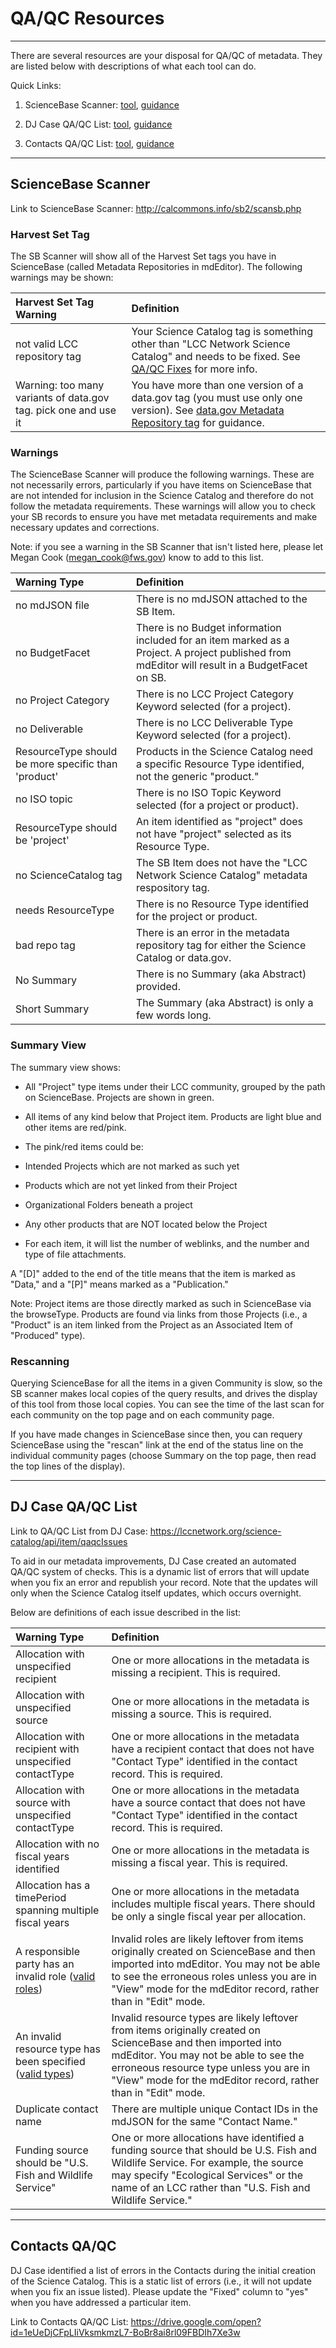 # QA/QC Resources
---
There are several resources are your disposal for QA/QC of metadata. They are listed below with descriptions of what each tool can do.

Quick Links:

1. ScienceBase Scanner: [tool](http://calcommons.info/sb2/scansb.php), [guidance](/metadata-improvements/qaqc-fixes/dj-case-qaqc-list.md#sciencebase-scanner)

2. DJ Case QA/QC List: [tool](https://lccnetwork.org/science-catalog/api/item/qaqcIssues), [guidance](/metadata-improvements/qaqc-fixes/dj-case-qaqc-list.md#dj-case-qaqc-list)

3. Contacts QA/QC List: [tool](https://drive.google.com/open?id=1eUeDjCFpLIiVksmkmzL7-BoBr8ai8rl09FBDIh7Xe3w), [guidance](/metadata-improvements/qaqc-fixes/dj-case-qaqc-list.md#contacts-qaqc)

---

## ScienceBase Scanner

Link to ScienceBase Scanner:
http://calcommons.info/sb2/scansb.php

### Harvest Set Tag 
The SB Scanner will show all of the Harvest Set tags you have in ScienceBase (called Metadata Repositories in mdEditor). The following warnings may be shown:

|Harvest Set Tag Warning | Definition |
| :--- |:--- |
| not valid LCC repository tag | Your Science Catalog tag is something other than "LCC Network Science Catalog" and needs to be fixed. See [QA/QC Fixes](/metadata-improvements/qaqc-fixes.md#metadata) for more info.  |
|Warning: too many variants of data.gov tag. pick one and use it | You have more than one version of a data.gov tag (you must use only one version). See [data.gov Metadata Repository tag](/product-entry-guidance/metadata-tab-product.md#metadata-repositories) for guidance. |

### Warnings
The ScienceBase Scanner will produce the following warnings. These are not necessarily errors, particularly if you have items on ScienceBase that are not intended for inclusion in the Science Catalog and therefore do not follow the metadata requirements. These warnings will allow you to check your SB records to ensure you have met metadata requirements and make necessary updates and corrections.

Note: if you see a warning in the SB Scanner that isn't listed here, please let Megan Cook (megan_cook@fws.gov) know to add to this list.



| Warning Type | Definition |
| :--- |:--- |
| no mdJSON file | There is no mdJSON attached to the SB Item. |
| no BudgetFacet | There is no Budget information included for an item marked as a Project. A project published from mdEditor will result in a BudgetFacet on SB.|
| no Project Category | There is no LCC Project Category Keyword selected (for a project). |
| no Deliverable | There is no LCC Deliverable Type Keyword selected (for a project). |
| ResourceType should be more specific than 'product'| Products in the Science Catalog need a specific Resource Type identified, not the generic "product." |
| no ISO topic | There is no ISO Topic Keyword selected (for a project or product). |
| ResourceType should be 'project'| An item identified as "project" does not have "project" selected as its Resource Type.|
| no ScienceCatalog tag | The SB Item does not have the "LCC Network Science Catalog" metadata respository tag. |
| needs ResourceType | There is no Resource Type identified for the project or product. |
| bad repo tag | There is an error in the metadata repository tag for either the Science Catalog or data.gov. |
| No Summary | There is no Summary (aka Abstract) provided. |
| Short Summary | The Summary (aka Abstract) is only a few words long. |


### Summary View

The summary view shows:
* All "Project" type items under their LCC community, grouped by the path on ScienceBase. Projects are shown in green.

* All items of any kind below that Project item. Products are light blue and other items are red/pink.

* The pink/red items could be:
 * Intended Projects which are not marked as such yet
 * Products which are not yet linked from their Project
 * Organizational Folders beneath a project

 
* Any other products that are NOT located below the Project

* For each item, it will list the number of weblinks, and the number and type of file attachments.

A "[D]" added to the end of the title means that the item is marked as "Data," and a "[P]" means marked as a "Publication."


Note: Project items are those directly marked as such in ScienceBase via the browseType. Products are found via links from those Projects (i.e., a "Product" is an item linked from the Project as an Associated Item of "Produced" type).  

### Rescanning  
Querying ScienceBase for all the items in a given Community is slow, so the SB scanner makes local copies of the query results, and drives the display of this tool from those local copies. You can see the time of the last scan for each community on the top page and on each community page.  

If you have made changes in ScienceBase since then, you can requery ScienceBase using the "rescan" link at the end of the status line on the individual community pages (choose Summary on the top page, then read the top lines of the display).

---

## DJ Case QA/QC List
Link to QA/QC List from DJ Case:
https://lccnetwork.org/science-catalog/api/item/qaqcIssues


To aid in our metadata improvements, DJ Case created an automated QA/QC system of checks. This is a dynamic list of errors that will update when you fix an error and republish your record. Note that the updates will only when the Science Catalog itself updates, which occurs overnight.


Below are definitions of each issue described in the list:

| Warning Type | Definition |
| :--------- |:----- |
| Allocation with unspecified recipient | One or more allocations in the metadata is missing a recipient. This is required.|
| Allocation with unspecified source | One or more allocations in the metadata is missing a source. This is required. |
| Allocation with recipient with unspecified contactType | One or more allocations in the metadata have a recipient contact that does not have "Contact Type" identified in the contact record. This is required. |
| Allocation with source with unspecified contactType| One or more allocations in the metadata have a source contact that does not have "Contact Type" identified in the contact record. This is required.|
| Allocation with no fiscal years identified| One or more allocations in the metadata is missing a fiscal year. This is required.
| Allocation has a timePeriod spanning multiple fiscal years| One or more allocations in the metadata includes multiple fiscal years. There should be only a single fiscal year per allocation.|
| A responsible party has an invalid role ([valid roles](https://mdtools.adiwg.org/#codes-page?c=iso_role))| Invalid roles are likely leftover from items originally created on ScienceBase and then imported into mdEditor. You may not be able to see the erroneous roles unless you are in "View" mode for the mdEditor record, rather than in "Edit" mode.|
|An invalid resource type has been specified ([valid types](https://mdtools.adiwg.org/#codes-page?c=iso_scope))| Invalid resource types are likely leftover from items originally created on ScienceBase and then imported into mdEditor. You may not be able to see the erroneous resource type unless you are in "View" mode for the mdEditor record, rather than in "Edit" mode.|
| Duplicate contact name| There are multiple unique Contact IDs in the mdJSON for the same "Contact Name."| 
|Funding source should be "U.S. Fish and Wildlife Service"| One or more allocations have identified a funding source that should be U.S. Fish and Wildlife Service. For example, the source may specify "Ecological Services" or the name of an LCC rather than "U.S. Fish and Wildlife Service."|

---

## Contacts QA/QC 

DJ Case identified a list of errors in the Contacts during the initial creation of the Science Catalog. This is a static list of errors (i.e., it will not update when you fix an issue listed). Please update the "Fixed" column to "yes" when you have addressed a particular item.

Link to Contacts QA/QC List:
https://drive.google.com/open?id=1eUeDjCFpLIiVksmkmzL7-BoBr8ai8rl09FBDIh7Xe3w 





